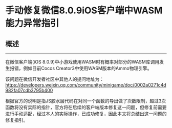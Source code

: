 # 手动修复微信8.0.9iOS客户端中WASM能力异常指引

## 概述

------

在微信客户端(iOS 8.0.9)中小游戏使用WASM时有概率对部分的WASM库调用发生报错，例如目前Cocos Creator3中使用WASM版本的Ammo物理引擎。

该问题在微信开发者社区中其他人的提问地址为：https://developers.weixin.qq.com/community/minigame/doc/0002a0271c4d982fa07cdb3795b400

根据官方的说明是指JS胶水层代码在对同一个函数的导出做了次数限制，超过3次函数将没有实际的指针，官方将在后续的客户端版本修复这一问题，但修复前需要进行手动适配，经过本人的实际操作，已成功修复，因此本文将总结出这一问题的修复指引。



